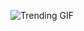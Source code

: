 ![Trending GIF](https://media1.giphy.com/media/v1.Y2lkPThiYjIxNzcyeTg5ZHZ3cW9reThiZG14ZGc2cHVndG00cjhqcjUweHptc3ljbWJraCZlcD12MV9naWZzX3NlYXJjaCZjdD1n/2jMtpIi8mhE8ctiMtK/giphy.gif)

